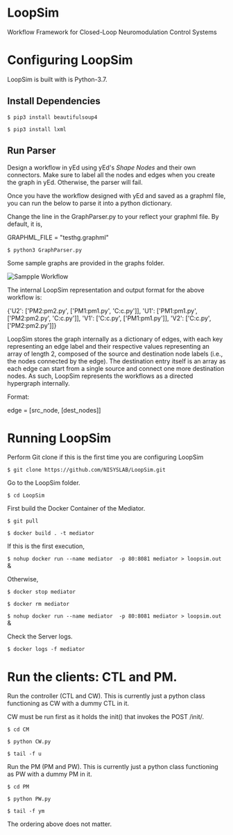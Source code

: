 # LoopSim
Workflow Framework for Closed-Loop Neuromodulation Control Systems


# Configuring LoopSim

LoopSim is built with is Python-3.7.

## Install Dependencies

`$ pip3 install beautifulsoup4`

`$ pip3 install lxml`


## Run Parser
Design a workflow in yEd using yEd's _Shape Nodes_ and their own connectors. Make sure to label all the nodes and edges when you create the graph in yEd. Otherwise, the parser will fail.

Once you have the workflow designed with yEd and saved as a graphml file, you can run the below to parse it into a python dictionary.

Change the line in the GraphParser.py to your reflect your graphml file. By default, it is,

GRAPHML_FILE = "testhg.graphml"

`$ python3 GraphParser.py`

Some sample graphs are provided in the graphs folder. 

![Sampple Workflow](https://raw.githubusercontent.com/NISYSLAB/LoopSim/main/docs/testhg.jpg)

The internal LoopSim representation and output format for the above workflow is:

{'U2': ['PM2:pm2.py', ['PM1:pm1.py', 'C:c.py']], 'U1': ['PM1:pm1.py', ['PM2:pm2.py', 'C:c.py']], 'V1': ['C:c.py', ['PM1:pm1.py']], 'V2': ['C:c.py', ['PM2:pm2.py']]}

LoopSim stores the graph internally as a dictionary of edges, with each key representing an edge label and their respective values representing an array of length 2, composed of the source and destination node labels (i.e., the nodes connected by the edge). The destination entry itself is an array as each edge can start from a single source and connect one more destination nodes. As such, LoopSim represents the workflows as a directed hypergraph internally.

Format:
 
edge = [src_node, [dest_nodes]]


# Running LoopSim


Perform Git clone if this is the first time you are configuring LoopSim

`$ git clone https://github.com/NISYSLAB/LoopSim.git`

Go to the LoopSim folder.

`$ cd LoopSim`

First build the Docker Container of the Mediator.

`$ git pull`

`$ docker build . -t mediator`

If this is the first execution,

`$ nohup docker run --name mediator  -p 80:8081 mediator > loopsim.out` &

Otherwise,

`$ docker stop mediator`

`$ docker rm mediator`

`$ nohup docker run --name mediator  -p 80:8081 mediator > loopsim.out` &

Check the Server logs.

`$ docker logs -f mediator`


# Run the clients: CTL and PM.

Run the controller (CTL and CW). This is currently just a python class functioning as CW with a dummy CTL in it.

CW must be run first as it holds the init() that invokes the POST /init/.

`$ cd CM`

`$ python CW.py`

`$ tail -f u`

Run the PM (PM and PW). This is currently just a python class functioning as PW with a dummy PM in it.

`$ cd PM`

`$ python PW.py`

`$ tail -f ym`

The ordering above does not matter.
